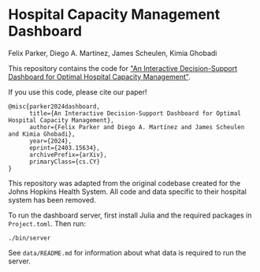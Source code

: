 # Hospital Capacity Management Dashboard
Felix Parker, Diego A. Martínez, James Scheulen, Kimia Ghobadi

This repository contains the code for ["An Interactive Decision-Support Dashboard for Optimal Hospital Capacity Management"](https://arxiv.org/abs/2403.15634).

If you use this code, please cite our paper!
```
@misc{parker2024dashboard,
      title={An Interactive Decision-Support Dashboard for Optimal Hospital Capacity Management}, 
      author={Felix Parker and Diego A. Martínez and James Scheulen and Kimia Ghobadi},
      year={2024},
      eprint={2403.15634},
      archivePrefix={arXiv},
      primaryClass={cs.CY}
}
```

This repository was adapted from the original codebase created for the Johns Hopkins Health System. All code and data specific to their hospital system has been removed.

To run the dashboard server, first install Julia and the required packages in `Project.toml`. Then run:
```
./bin/server
```

See `data/README.md` for information about what data is required to run the server.
